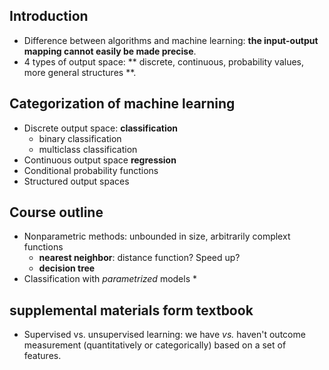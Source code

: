## Introduction

* Difference between algorithms and machine learning: **the input-output mapping cannot easily be made precise**.
* 4 types of output space: ** discrete, continuous, probability values, more general structures **.

## Categorization of machine learning
* Discrete output space: **classification**
    * binary classification
    * multiclass classification
* Continuous output space **regression**
* Conditional probability functions
* Structured output spaces

## Course outline
* Nonparametric methods: unbounded in size, arbitrarily complext functions
    * **nearest neighbor**: distance function? Speed up?
    * **decision tree**
* Classification with *parametrized* models
    *  


## supplemental materials form textbook 
* Supervised vs. unsupervised learning: we have *vs.* haven't outcome measurement (quantitatively or categorically) based on a set of features.